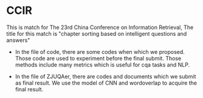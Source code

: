 # CCIR
This is match for The 23rd China Conference on Information Retrieval, The title for this match is "chapter sorting based on intelligent questions and answers"

* In the file of code, there are some codes when which we proposed. Those code are used to experiment before the final submit. Those methods include many metrics which is useful for cqa tasks and NLP.

* In the file of ZJUQAer, there are codes and documents which we submit as final result. We use the model of CNN and wordoverlap to acquire the final result.

  ​